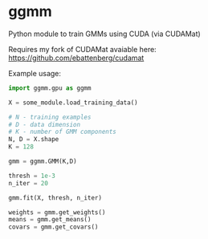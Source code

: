 ggmm
====

Python module to train GMMs using CUDA (via CUDAMat)

Requires my fork of CUDAMat avaiable here: https://github.com/ebattenberg/cudamat

Example usage:

```python
import ggmm.gpu as ggmm

X = some_module.load_training_data()

# N - training examples
# D - data dimension
# K - number of GMM components
N, D = X.shape 
K = 128

gmm = ggmm.GMM(K,D)

thresh = 1e-3
n_iter = 20

gmm.fit(X, thresh, n_iter)

weights = gmm.get_weights()
means = gmm.get_means()
covars = gmm.get_covars()
```
